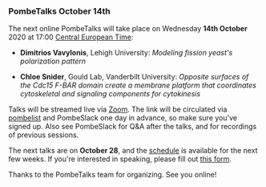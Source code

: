 ### PombeTalks October 14th
<!-- newsfeed_thumbnail: PombeTalks32px.png -->

The next online PombeTalks will take place on Wednesday **14th October**
2020 at 17:00 [Central European
Time](https://greenwichmeantime.com/time-zone/europe/european-union/central-european-time/):

- **Dimitrios Vavylonis**, Lehigh University: *Modeling fission yeast's polarization pattern*

- **Chloe Snider**, Gould Lab, Vanderbilt University: *Opposite surfaces of the Cdc15 F-BAR domain create a membrane platform that coordinates cytoskeletal and signaling components for cytokinesis*

Talks will be streamed live via [Zoom](https://zoom.us/). The link
will be circulated via
[pombelist](https://lists.cam.ac.uk/mailman/listinfo/ucam-pombelist)
and PombeSlack one day in advance, so make sure you've signed up. Also
see PombeSlack for Q&A after the talks, and for recordings of previous
sessions.

The next talks are on **October 28**, and the [schedule](https://researchseminars.org/seminar/pombeTalks) is
available for the next few weeks. If you're interested in speaking, please fill out [this
form](https://docs.google.com/forms/d/e/1FAIpQLSdjnkJfadUwM2eKIBJBQXeLt3aOfzrQEb3D8lvNym1g93DIRQ/viewform).

Thanks to the PombeTalks team for organizing. See you online!

